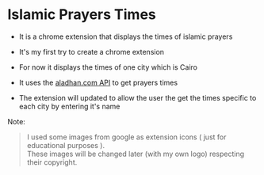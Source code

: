 # Islamic Prayers Times
- It is a chrome extension that displays the times of islamic prayers
- It's my first try to create a chrome extension

- For now it displays the times of one city which is Cairo
- It uses the [aladhan.com API](https://aladhan.com/) to get prayers times
- The extension will updated to allow the user the get the times specific to each city by entering it's name

Note:
> I used some images from google as extension icons ( just for educational purposes ).<br />
> These images will be changed later (with my own logo) respecting their copyright.